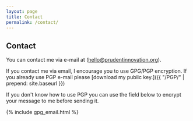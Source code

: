 ```yaml
---
layout: page
title: Contact
permalink: /contact/
---
```


## Contact

You can contact me via e-mail at (hello@prudentinnovation.org).

If you contact me via email, I encourage you to use GPG/PGP encryption. If you already use PGP e-mail please [download my public key.]({{ "/PGP/" | prepend: site.baseurl }})

If you don't know how to use PGP you can use the field below to encrypt your message to me before sending it.

{% include gpg_email.html %}
